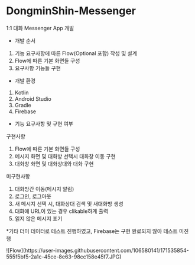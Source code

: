 # DongminShin-Messenger
1:1 대화 Messenger App 개발

* 개발 순서
1. 기능 요구사항에 따른 Flow(Optional 포함) 작성 및 설계
2. Flow에 따른 기본 화면들 구성
3. 요구사항 기능들 구현

* 개발 환경
1. Kotlin
2. Android Studio
3. Gradle
4. Firebase

* 기능 요구사항 및 구현 여부

구현사항
1. Flow에 따른 기본 화면들 구성
2. 메시지 화면 및 대화방 선택시 대화창 이동 구현
3. 대화창 화면 및 대화상대와 대화 구현

미구현사항
1. 대화방간 이동(메시지 알림)
1. 로그인, 로그아웃
2. 새 메시지 선택 시, 대화상대 검색 및 새대화방 생성
3. 대화에 URL이 있는 경우 clikable하게 출력
4. 읽지 않은 메시지 표기

*기타
더미 데이터로 테스트 진행하였고, Firebase는 구현 완료되지 않아 테스트 미진행

<Flow>
![Flow](https://user-images.githubusercontent.com/106580141/171535854-555f5bf5-2a1c-45ce-8e63-98cc158e45f7.JPG)
